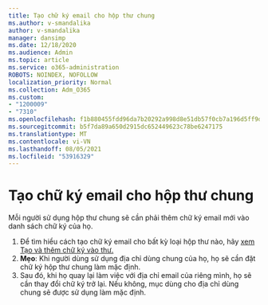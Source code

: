 ```yaml
---
title: Tạo chữ ký email cho hộp thư chung
ms.author: v-smandalika
author: v-smandalika
manager: dansimp
ms.date: 12/18/2020
ms.audience: Admin
ms.topic: article
ms.service: o365-administration
ROBOTS: NOINDEX, NOFOLLOW
localization_priority: Normal
ms.collection: Adm_O365
ms.custom:
- "1200009"
- "7310"
ms.openlocfilehash: f1b880455fdd96da7b20292a998d8e51db57f0cb7a196d5ff9dcb5ad2e484e25
ms.sourcegitcommit: b5f7da89a650d2915dc652449623c78be6247175
ms.translationtype: MT
ms.contentlocale: vi-VN
ms.lasthandoff: 08/05/2021
ms.locfileid: "53916329"
---
```

# <a name="create-an-email-signature-for-a-shared-mailbox"></a>Tạo chữ ký email cho hộp thư chung

Mỗi người sử dụng hộp thư chung sẽ cần phải thêm chữ ký email mới vào danh sách chữ ký của họ.

1. Để tìm hiểu cách tạo chữ ký email cho bất kỳ loại hộp thư nào, hãy [xem Tạo và thêm chữ ký vào thư.](https://support.office.com/article/8ee5d4f4-68fd-464a-a1c1-0e1c80bb27f2)
2. **Mẹo**: Khi người dùng sử dụng địa chỉ dùng chung của họ, họ sẽ cần đặt chữ ký hộp thư chung làm mặc định.
3. Sau đó, khi họ quay lại làm việc với địa chỉ email của riêng mình, họ sẽ cần thay đổi chữ ký trở lại. Nếu không, mục dùng cho địa chỉ dùng chung sẽ được sử dụng làm mặc định.